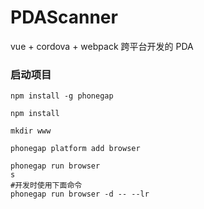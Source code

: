 # PDAScanner

vue + cordova + webpack 跨平台开发的 PDA

### 启动项目

```shell
npm install -g phonegap

npm install

mkdir www

phonegap platform add browser

phonegap run browser
s
#开发时使用下面命令
phonegap run browser -d -- --lr
```
